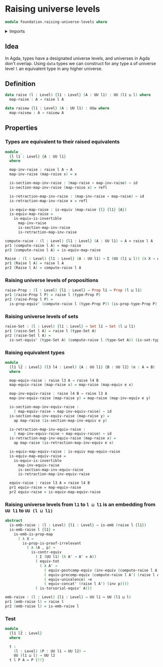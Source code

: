 # Raising universe levels

```agda
module foundation.raising-universe-levels where
```

<details><summary>Imports</summary>

```agda
open import foundation.action-on-identifications-functions
open import foundation.dependent-pair-types
open import foundation.equivalences
open import foundation.identity-types
open import foundation.univalence
open import foundation.universe-levels

open import foundation-core.contractible-types
open import foundation-core.embeddings
open import foundation-core.function-types
open import foundation-core.functoriality-dependent-pair-types
open import foundation-core.homotopies
open import foundation-core.propositional-maps
open import foundation-core.propositions
open import foundation-core.sets
```

</details>

## Idea

In Agda, types have a designated universe levels, and universes in Agda don't
overlap. Using `data` types we can construct for any type `A` of universe level
`l` an equivalent type in any higher universe.

## Definition

```agda
data raise (l : Level) {l1 : Level} (A : UU l1) : UU (l1 ⊔ l) where
  map-raise : A → raise l A

data raiseω {l1 : Level} (A : UU l1) : UUω where
  map-raiseω : A → raiseω A
```

## Properties

### Types are equivalent to their raised equivalents

```agda
module _
  {l l1 : Level} {A : UU l1}
  where

  map-inv-raise : raise l A → A
  map-inv-raise (map-raise x) = x

  is-section-map-inv-raise : (map-raise ∘ map-inv-raise) ~ id
  is-section-map-inv-raise (map-raise x) = refl

  is-retraction-map-inv-raise : (map-inv-raise ∘ map-raise) ~ id
  is-retraction-map-inv-raise x = refl

  is-equiv-map-raise : is-equiv (map-raise {l} {l1} {A})
  is-equiv-map-raise =
    is-equiv-is-invertible
      map-inv-raise
      is-section-map-inv-raise
      is-retraction-map-inv-raise

compute-raise : (l : Level) {l1 : Level} (A : UU l1) → A ≃ raise l A
pr1 (compute-raise l A) = map-raise
pr2 (compute-raise l A) = is-equiv-map-raise

Raise : (l : Level) {l1 : Level} (A : UU l1) → Σ (UU (l1 ⊔ l)) (λ X → A ≃ X)
pr1 (Raise l A) = raise l A
pr2 (Raise l A) = compute-raise l A
```

### Raising universe levels of propositions

```agda
raise-Prop : (l : Level) {l1 : Level} → Prop l1 → Prop (l ⊔ l1)
pr1 (raise-Prop l P) = raise l (type-Prop P)
pr2 (raise-Prop l P) =
  is-prop-equiv' (compute-raise l (type-Prop P)) (is-prop-type-Prop P)
```

### Raising universe levels of sets

```agda
raise-Set : (l : Level) {l1 : Level} → Set l1 → Set (l ⊔ l1)
pr1 (raise-Set l A) = raise l (type-Set A)
pr2 (raise-Set l A) =
  is-set-equiv' (type-Set A) (compute-raise l (type-Set A)) (is-set-type-Set A)
```

### Raising equivalent types

```agda
module _
  {l1 l2 : Level} (l3 l4 : Level) {A : UU l1} {B : UU l2} (e : A ≃ B)
  where

  map-equiv-raise : raise l3 A → raise l4 B
  map-equiv-raise (map-raise x) = map-raise (map-equiv e x)

  map-inv-equiv-raise : raise l4 B → raise l3 A
  map-inv-equiv-raise (map-raise y) = map-raise (map-inv-equiv e y)

  is-section-map-inv-equiv-raise :
    ( map-equiv-raise ∘ map-inv-equiv-raise) ~ id
  is-section-map-inv-equiv-raise (map-raise y) =
    ap map-raise (is-section-map-inv-equiv e y)

  is-retraction-map-inv-equiv-raise :
    ( map-inv-equiv-raise ∘ map-equiv-raise) ~ id
  is-retraction-map-inv-equiv-raise (map-raise x) =
    ap map-raise (is-retraction-map-inv-equiv e x)

  is-equiv-map-equiv-raise : is-equiv map-equiv-raise
  is-equiv-map-equiv-raise =
    is-equiv-is-invertible
      map-inv-equiv-raise
      is-section-map-inv-equiv-raise
      is-retraction-map-inv-equiv-raise

  equiv-raise : raise l3 A ≃ raise l4 B
  pr1 equiv-raise = map-equiv-raise
  pr2 equiv-raise = is-equiv-map-equiv-raise
```

### Raising universe levels from `l1` to `l ⊔ l1` is an embedding from `UU l1` to `UU (l ⊔ l1)`

```agda
abstract
  is-emb-raise : (l : Level) {l1 : Level} → is-emb (raise l {l1})
  is-emb-raise l {l1} =
    is-emb-is-prop-map
      ( λ X →
        is-prop-is-proof-irrelevant
          ( λ (A , p) →
            is-contr-equiv
              ( Σ (UU l1) (λ A' → A' ≃ A))
              ( equiv-tot
                ( λ A' →
                  ( equiv-postcomp-equiv (inv-equiv (compute-raise l A)) A') ∘e
                  ( equiv-precomp-equiv (compute-raise l A') (raise l A)) ∘e
                  ( equiv-univalence) ∘e
                  ( equiv-concat' (raise l A') (inv p))))
              ( is-torsorial-equiv' A)))

emb-raise : (l : Level) {l1 : Level} → UU l1 ↪ UU (l1 ⊔ l)
pr1 (emb-raise l) = raise l
pr2 (emb-raise l) = is-emb-raise l
```

### Test

```agda
module _
  {l1 l2 : Level}
  where

  t :
    (l : Level) (P : UU l1 → UU l2) →
    UU (l1 ⊔ l) → UU l2
  t l P A = P {!!}

```
